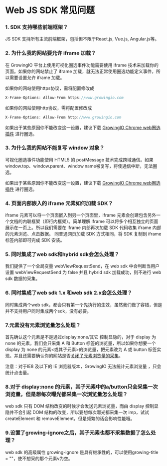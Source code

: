 # Web JS SDK 常见问题

### 1. SDK 支持哪些前端框架？

JS SDK 支持所有主流前端框架，包括但不限于React.js, Vue.js, Angular.js等。

### 2. 为什么我的网站要**允许 iframe 加载？**

在 GrowingIO 平台上使用可视化圈选事件功能需要使用 iframe 技术来加载你的页面。如果你的网站禁止了 iframe 加载，就无法正常使用圈选功能定义事件，所以需要设置允许 iframe 加载。

如果你的网站使用https协议，需将配置修改成

```javascript
X-Frame-Options: Allow-From https://www.growingio.com
```

如果你的网站使用http协议，需将配置修改成

```javascript
X-Frame-Options: Allow-From http://www.growingio.com
```

如果出于某些原因你不能改变这一设置，建议下载 [GrowingIO Chrome web圈选插件](../../data-definition/circle/web.md#13-cha-jian-quan-xuan) 进行圈选。

### 3. 为什么我的网站不能复写 **window 对象？**

可视化圈选事件功能使用 HTML5 的 postMessage 技术完成跨域通信。如果window.top、window.parent、window.name被复写，将使通信中断，无法圈选。

如果出于某些原因你不能改变这一设置，建议下载 [GrowingIO Chrome web圈选插件](../../data-definition/circle/web.md#13-cha-jian-quan-xuan) 进行圈选。

### 4. **页面内部嵌入的 iframe 元素如何加载 SDK？**

iframe 元素可以将一个页面嵌入到另一个页面里，iframe 元素会创建包含另外一个文档的内联框架（即行内框架）。简单理解 iframe 可以将多个相互独立的页面展示在一页上。所以我们需要在 iframe 内部再次加载 SDK 代码收集 iframe 内部的元素浏览、点击数据。 同普通网页加载 SDK 方式相同，将 SDK 复制到 iframe 标签内部即可完成 SDK 安装。

### 5. 同时集成了web sdk和hybrid sdk会怎么处理？

我们提供了一个全局变量 webViewRequestSend，在 web sdk 中会判断当用户设置 webViewRequestSend 为 false 并且 hybrid sdk 加载成功，则不进行 web sdk 数据的采集。

### 6. 同时集成了web sdk 1.x 和web sdk 2.x会怎么处理？

同时集成两个web sdk，都会只有第一个先执行的生效，虽然我们做了容错，但是并不支持用户同时集成两个sdk，没有必要。

### 7.元素没有元素浏览量怎么处理？

首先确认这个元素是不是通过display:none/其它 控制显隐的，对于 display 为 none 的元素，我们会只采集 A 和 Button 标签的浏览量，所以如果你想要一个 display 为 none 的元素&lt;或其子元素&gt;的浏览量，把元素改为 A 或 button 标签实现。并且还需要确认你的网站是否[关闭了元素浏览量的采集](./#22-imp-xi-tong-bian-liang)。

注意：对于IE8 及以下的 IE 浏览器版本，GrowingIO 无法统计元素浏览量 ，只会统计点击量。

### 8.对于 display:none 的元素，其子元素中的a/button只会采集一次浏览量，但是想每次曝光都采集一次浏览量怎么处理？

web sdk 只有 DOM 结构改变的时候才会发送元素浏览量，而由 display 控制显隐并不会引起 DOM 结构的改变，所以要想每次曝光都采集一次 imp，试试 createElement 和 removeElement，但是频繁的话会影响性能哦。

### 9.设置了growing-ignore之后，其子元素也都不采集数据了怎么处理？

web sdk 的高级属性 growing-ignore 是具有继承性的，可以使用growing-title = ""，使不想采的那个元素v为空。



